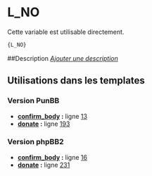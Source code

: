 # L_NO


Cette variable est utilisable directement.

```html
{L_NO}
```

##Description
[*Ajouter une description*](https://fa-tvars.appspot.com/var/L_NO)

## Utilisations dans les templates

### Version PunBB
* __[confirm_body](../tpl/var/punbb/confirm_body.md#readme) :__ ligne [13](../tpl/src/punbb/confirm_body.tpl#L13)
* __[donate](../tpl/var/punbb/donate.md#readme) :__ ligne [193](../tpl/src/punbb/donate.tpl#L193)

### Version phpBB2
* __[confirm_body](../tpl/var/subsilver/confirm_body.md#readme) :__ ligne [16](../tpl/src/subsilver/confirm_body.tpl#L16)
* __[donate](../tpl/var/subsilver/donate.md#readme) :__ ligne [231](../tpl/src/subsilver/donate.tpl#L231)